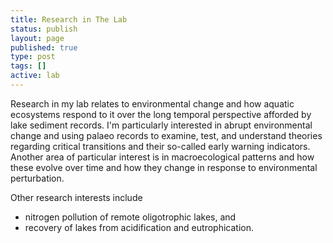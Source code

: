 ```yaml
---
title: Research in The Lab
status: publish
layout: page
published: true
type: post
tags: []
active: lab
---
```


Research in my lab relates to environmental change and how aquatic 
ecosystems respond to it over the long temporal perspective afforded by 
lake sediment records. I'm particularly interested in abrupt 
environmental change and using palaeo records to examine, test, and 
understand theories regarding critical transitions and their so-called 
early warning indicators. Another area of particular interest is in 
macroecological patterns and how these evolve over time and how they 
change in response to environmental perturbation.

Other research interests include

 * nitrogen pollution of remote oligotrophic lakes, and 
 * recovery of lakes from acidification and eutrophication.

